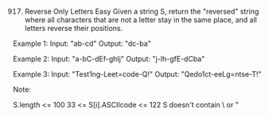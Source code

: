 917. Reverse Only Letters
Easy
Given a string S, return the "reversed" string where all characters that are not a letter stay in the same place, and all letters reverse their positions.

Example 1:
Input: "ab-cd"
Output: "dc-ba"

Example 2:
Input: "a-bC-dEf-ghIj"
Output: "j-Ih-gfE-dCba"

Example 3:
Input: "Test1ng-Leet=code-Q!"
Output: "Qedo1ct-eeLg=ntse-T!"

Note:

S.length <= 100
33 <= S[i].ASCIIcode <= 122 
S doesn't contain \ or "
